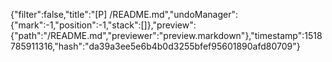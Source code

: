 {"filter":false,"title":"[P] /README.md","undoManager":{"mark":-1,"position":-1,"stack":[]},"preview":{"path":"/README.md","previewer":"preview.markdown"},"timestamp":1518785911316,"hash":"da39a3ee5e6b4b0d3255bfef95601890afd80709"}